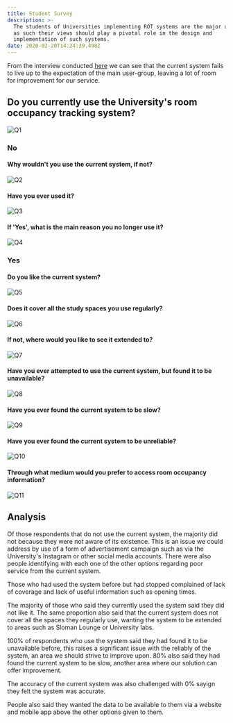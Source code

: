 ```yaml
---
title: Student Survey
description: >-
  The students of Universities implementing ROT systems are the major users and
  as such their views should play a pivotal role in the design and
  implementation of such systems.
date: 2020-02-20T14:24:39.498Z
---
```

 From the interview conducted [here](/assignments/icp/interviews/student) we can see that the current system fails to live up to the expectation of the main user-group, leaving a lot of room for improvement for our service.

## Do you currently use the University's room occupancy tracking system?

![Q1](/img/SINTQ1.png)

### No 

#### Why wouldn't you use the current system, if not?

![Q2](/img/SINTQ2.png)

#### Have you ever used it?

![Q3](/img/SINTQ3.png)

#### If 'Yes', what is the main reason you no longer use it? 

![Q4](/img/SINTQ4.png)

### Yes

#### Do you like the current system?

![Q5](/img/SINTQ5.png)

#### Does it cover all the study spaces you use regularly?

![Q6](/img/SINTQ6.png)

#### If not, where would you like to see it extended to? 

![Q7](/img/SINTQ7.png)

#### Have you ever attempted to use the current system, but found it to be unavailable? 

![Q8](/img/SINTQ8.png)

#### Have you ever found the current system to be slow?

![Q9](/img/SINTQ9.png)

#### Have you ever found the current system to be unreliable?

![Q10](/img/SINTQ10.png)

#### Through what medium would you prefer to access room occupancy information?

![Q11](/img/SINTQ11.png)


## Analysis

Of those respondents that do not use the current system, the majority did not because they were not aware of its existence. This is an issue we could address by use of a form of advertisement campaign such as via the University's Instagram or other social media accounts. There were also people identifying with each one of the other options regarding poor service from the current system.

Those who had used the system before but had stopped complained of lack of coverage and lack of useful information such as opening times.

The majority of those who said they currently used the system said they did not like it. The same proportion also said that the current system does not cover all the spaces they regularly use, wanting the system to be extended to areas such as Sloman Lounge or University labs.

100% of respondents who use the system said they had found it to be unavailable before, this raises a significant issue with the reliably of the system, an area we should strive to improve upon.
80% also said they had found the current system to be slow, another area where our solution can offer improvement.

The accuracy of the current system was also challenged with 0% sayign they felt the system was accurate.

People also said they wanted the data to be available to them via a website and mobile app above the other options given to them.

